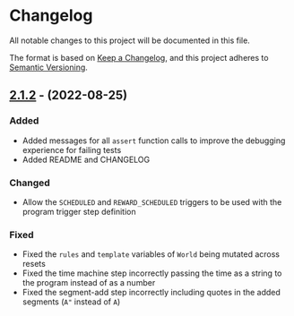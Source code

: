 # Changelog

All notable changes to this project will be documented in this file.

The format is based on [Keep a Changelog](https://keepachangelog.com/en/1.0.0/),
and this project adheres to [Semantic Versioning](https://semver.org/spec/v2.0.0.html).

## [2.1.2] - (2022-08-25)

### Added

- Added messages for all `assert` function calls to improve the debugging experience
  for failing tests
- Added README and CHANGELOG

### Changed

- Allow the `SCHEDULED` and `REWARD_SCHEDULED` triggers to be used with the program
  trigger step definition

### Fixed

- Fixed the `rules` and `template` variables of `World` being mutated across resets
- Fixed the time machine step incorrectly passing the time as a string to the program
  instead of as a number
- Fixed the segment-add step incorrectly including quotes in the added segments (`A"`
  instead of `A`)

[2.1.2]: https://github.com/saasquatch/picklesdoc/releases/tag/v2.1.2
